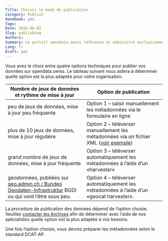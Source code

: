 ```yaml
---
Title: Choisir le mode de publication
Category: Publish
Handbook: yes
Tags:
Date: 2016-06-01
Slug: publishing
Authors:
Summary: Le portail opendata.swiss référence et administre exclusivement les métadonnées. Les données primaires et leur publication relèvent de la responsabilité des fournisseurs de données. Les Archives fédérales, qui administrent le portail, apportent leur soutien dans le cadre de la publication des données et coordonnent la procédure.
Lang: fr
Draft: yes
---
```


Vous avez le choix entre quatre options techniques pour publier vos données sur opendata.swiss. Le tableau suivant vous aidera à déterminer quelle option est la plus adaptée pour votre organisation.

| Nombre de jeux de données et rythme de mise à jour | Option de publication |
|----------------------------------------------------|-----------------------|
| peu de jeux de données, mise à jour peu fréquente | Option 1 – saisir manuellement les métadonnées via le formulaire en ligne |
| plus de 10 jeux de données, mise à jour régulière | Option 2 – téléverser manuellement les métadonnées via un fichier XML ([voir exemple](/fr/library/ch-dcat-ap)) |
| grand nombre de jeux de données, mise à jour fréquente | Option 3 – téléverser automatiquement les métadonnées à l’aide d’un «harvester» |
| géodonnées, publiées sur [geo.admin.ch / Bundes Geodaten-Infrastruktur](http://www.geo.admin.ch/internet/geoportal/fr/home/geoadmin/mission/bgdi.html) BGDI ou qui vont l’être sous peu. | Option 4 – téléverser automatiquement les métadonnées à l’aide d’un «geocat harvester». |

La procédure de publication des données dépend de l’option choisie. Veuillez [contacter les Archives](mailto:opendata@bar.admin.ch) afin de déterminer avec l’aide de nos spécialistes quelle option est la plus adaptée à vos besoins.

Une fois l’option choisie, vous devrez préparer les métadonnées selon le standard DCAT-AP.
